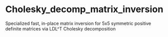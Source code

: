 # Cholesky_decomp_matrix_inversion
Specialized fast, in-place matrix inversion for 5x5 symmetric positive definite matrices via LDL^T Cholesky decomposition
